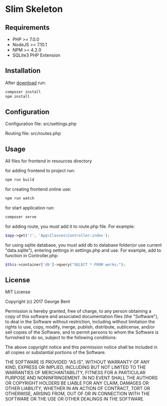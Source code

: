 # Slim Skeleton

## Requirements

- PHP >= 7.0.0
- NodeJS >= 7.10.1
- NPM >= 4.2.0
- SQLite3 PHP Extension

## Installation

After [download](https://github.com/georgebent/slim-skeleton/archive/master.zip) run:
```sh
composer install
npm install
```

## Configuration

Configuration file:
src/settings.php

Routing file:
src/routes.php

## Usage

All files for frontend in resources directory

for adding frontend to project run:
```sh
npm run build
```

for creating frontend online use:
```sh
npm run watch
```

for start application run:
```sh
composer serve
```

for adding route, you must add it to route.php file. For example:
```php
$app->get('/', 'App\Classes\Controller:index');
```

for using sqlite database, you must add db to database folder(or use current "data.sqlite"), entering settings in settings.php and use. For example, add to function in Controller.php:
```php
$this->container['db']->query("SELECT * FROM works;");
```

## License

MIT License

Copyright (c) 2017 George Bent

Permission is hereby granted, free of charge, to any person obtaining a copy
of this software and associated documentation files (the "Software"), to deal
in the Software without restriction, including without limitation the rights
to use, copy, modify, merge, publish, distribute, sublicense, and/or sell
copies of the Software, and to permit persons to whom the Software is
furnished to do so, subject to the following conditions:

The above copyright notice and this permission notice shall be included in all
copies or substantial portions of the Software.

THE SOFTWARE IS PROVIDED "AS IS", WITHOUT WARRANTY OF ANY KIND, EXPRESS OR
IMPLIED, INCLUDING BUT NOT LIMITED TO THE WARRANTIES OF MERCHANTABILITY,
FITNESS FOR A PARTICULAR PURPOSE AND NONINFRINGEMENT. IN NO EVENT SHALL THE
AUTHORS OR COPYRIGHT HOLDERS BE LIABLE FOR ANY CLAIM, DAMAGES OR OTHER
LIABILITY, WHETHER IN AN ACTION OF CONTRACT, TORT OR OTHERWISE, ARISING FROM,
OUT OF OR IN CONNECTION WITH THE SOFTWARE OR THE USE OR OTHER DEALINGS IN THE
SOFTWARE.
